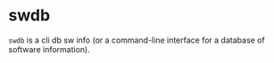 # swdb
  `swdb` is a cli db sw info (or a command-line interface for a database of software information).
